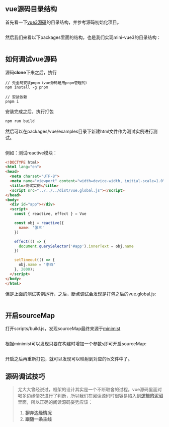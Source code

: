 ## vue源码目录结构

首先看一下[vue3源码](https://github.com/vuejs/vue)的目录结构，并参考源码初始化项目。
<script setup>
  import img from '/imgs/vue/vue源码目录结构.png'
  import img1 from '/imgs/vue/vue源码目录结构-packages.png'
  import img2 from '/imgs/vue/测试实例位置.png'
  import img3 from '/imgs/vue/断点调试.png'
  import img4 from '/imgs/vue/开启sourceMap.png'
  import img5 from '/imgs/vue/修改packages.json开启sourceMap.png'
</script>
<img :src="img"/>

然后我们来看以下packages里面的结构，也是我们实现mini-vue3的目录结构：

<img :src="img1"/>

## 如何调试vue源码

源码**clone**下来之后，执行

```shell
// 先全局安装pnpm（vue源码是用pnpm管理的）
npm install -g pnpm 

// 安装依赖
pnpm i
```

安装完成之后，执行打包

```sh
npm run build
```

然后可以在packages/vue/examples目录下新建html文件作为测试实例进行测试。

<img :src="img2"/>

例如：测试reactive模块：

```html
<!DOCTYPE html>
<html lang="en">
<head>
  <meta charset="UTF-8">
  <meta name="viewport" content="width=device-width, initial-scale=1.0">
  <title>测试实例</title>
  <script src="../../../dist/vue.global.js"></script>
</head>
<body>
  <div id="app"></div>
  <script>
    const { reactive, effect } = Vue

    const obj = reactive({
      name: '张三'
    })

    effect(() => {
      document.querySelector('#app').innerText = obj.name
    })

    setTimeout(() => {
      obj.name = '李四'
    }, 2000);
  </script>
</body>
</html>
```

但是上面的测试实例运行，之后，断点调试会发现是打包之后的vue.global.js:

<img :src="img3"/>

## 开启sourceMap

打开scripts/build.js，发现sourceMap最终来源于[minimist](https://www.npmjs.com/package/minimist)

<img :src="img4"/>

根据minimist可以发现只要在构建时增加一个参数s即可开启sourceMap:

<img :src="img5"/>

开启之后再重新打包，就可以发现可以映射到对应的ts文件中了。

## 源码调试技巧

> 尤大大曾经说过，框架的设计其实是一个不断取舍的过程。vue源码里面对喝多边缘情况进行了判断，所以我们在阅读源码时很容易陷入到**逻辑的泥沼**里面，所以正确的阅读源码姿势应该：
>
> 1. **摒弃边缘情况**
> 2. **跟随一条主线**
